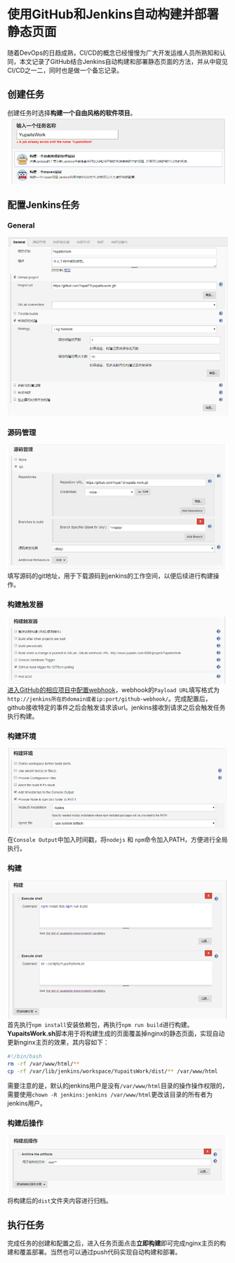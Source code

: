 # 使用GitHub和Jenkins自动构建并部署静态页面

随着DevOps的日趋成熟，CI/CD的概念已经慢慢为广大开发运维人员所熟知和认同，本文记录了GitHub结合Jenkins自动构建和部署静态页面的方法，并从中窥见CI/CD之一二，同时也是做一个备忘记录。
## 创建任务
创建任务时选择**构建一个自由风格的软件项目**。<br />![jenkins创建任务.png](./使用GitHub和Jenkins自动构建并部署静态页面/1658766648756-75540d2d-6785-43b3-8841-f0c794075975.png)
## 配置Jenkins任务
### General
![任务配置-General.png](./使用GitHub和Jenkins自动构建并部署静态页面/1658766653491-8237245a-4971-49d7-9211-376c359d38f0.png)
### 源码管理
![任务配置-源码管理.png](./使用GitHub和Jenkins自动构建并部署静态页面/1658766658696-fa24d47a-25d5-4eee-8413-31d4f08b13e2.png)<br />填写源码的git地址，用于下载源码到jenkins的工作空间，以便后续进行构建操作。
### 构建触发器
![任务配置-构建触发器.png](./使用GitHub和Jenkins自动构建并部署静态页面/1658766664421-f6ac4b62-8416-4800-b373-89cc4f06a7cf.png)<br />[进入GitHub的相应项目中配置webhook](https://github.com/YupaiTS/yupaits-work/settings/hooks)，webhook的`Payload URL`填写格式为`http://jenkins所在的domain或者ip:port/github-webhook/`。完成配置后，github接收特定的事件之后会触发请求该url。jenkins接收到请求之后会触发任务执行构建。
### 构建环境
![任务配置-构建环境.png](./使用GitHub和Jenkins自动构建并部署静态页面/1658766668839-c6fcab0b-3a7b-407d-b04a-9bdb13c27b3b.png)<br />在`Console Output`中加入时间戳，将`nodejs` 和 `npm`命令加入PATH，方便进行全局执行。
### 构建
![任务配置-构建.png](./使用GitHub和Jenkins自动构建并部署静态页面/1658766672991-354e36f0-e4da-4659-bc8b-dc9b114ef337.png)<br />首先执行`npm install`安装依赖包，再执行`npm run build`进行构建。<br />**YupaitsWork.sh**脚本用于将构建生成的页面覆盖掉nginx的静态页面，实现自动更新nginx主页的效果，其内容如下：
```bash
#!/bin/bash
rm -rf /var/www/html/**
cp -rf /var/lib/jenkins/workspace/YupaitsWork/dist/** /var/www/html
```
需要注意的是，默认的jenkins用户是没有`/var/www/html`目录的操作操作权限的，需要使用`chown -R jenkins:jenkins /var/www/html`更改该目录的所有者为jenkins用户。
### 构建后操作
![任务配置-构建后操作.png](./使用GitHub和Jenkins自动构建并部署静态页面/1658766679130-e25aee49-4fc4-4f91-8b57-15706b664050.png)<br />将构建后的`dist`文件夹内容进行归档。
## 执行任务
完成任务的创建和配置之后，进入任务页面点击**立即构建**即可完成nginx主页的构建和覆盖部署。当然也可以通过push代码实现自动构建和部署。
